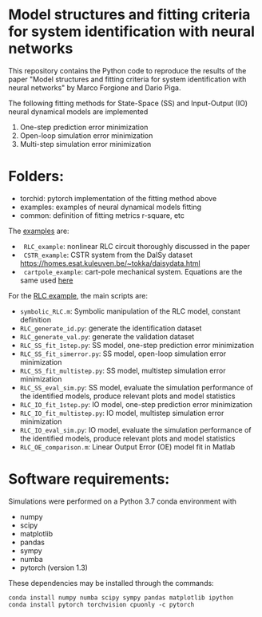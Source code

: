 # Model structures and fitting criteria for system identification with neural networks

This repository contains the Python code to reproduce the results of the paper "Model structures and fitting criteria for system identification with neural networks" by Marco Forgione and Dario Piga.

The following fitting methods for State-Space (SS) and Input-Output (IO) neural dynamical models are implemented

 1. One-step prediction error minimization
 2. Open-loop simulation error minimization
 3. Multi-step simulation error minimization


# Folders:
* torchid:  pytorch implementation of the fitting method above 
* examples: examples of neural dynamical models fitting 
* common:   definition of fitting metrics r-square, etc

The [examples](examples) are:

* `` RLC_example``: nonlinear RLC circuit thoroughly discussed in the paper
* `` CSTR_example``: CSTR system from the DaISy dataset https://homes.esat.kuleuven.be/~tokka/daisydata.html
* `` cartpole_example``: cart-pole mechanical system. Equations are the same used [here](https://github.com/forgi86/pyMPC/blob/master/examples/example_inverted_pendulum.ipynb)

For the [RLC example](examples/RLC_example), the main scripts are:

 *   ``symbolic_RLC.m``: Symbolic manipulation of the RLC model, constant definition
 * ``RLC_generate_id.py``:  generate the identification dataset 
 * ``RLC_generate_val.py``: generate the validation dataset 
 *  ``RLC_SS_fit_1step.py``: SS model, one-step prediction error minimization
 *  ``RLC_SS_fit_simerror.py``: SS model, open-loop simulation error minimization
 *  ``RLC_SS_fit_multistep.py``: SS model, multistep simulation error minimization
 *  ``RLC_SS_eval_sim.py``: SS model, evaluate the simulation performance of the identified models, produce relevant plots  and model statistics
 *  ``RLC_IO_fit_1step.py``: IO model, one-step prediction error minimization
 *  ``RLC_IO_fit_multistep.py``: IO model, multistep simulation error minimization
 *  ``RLC_IO_eval_sim.py``: IO model, evaluate the simulation performance of the identified models, produce relevant plots  and model statistics
 *   ``RLC_OE_comparison.m``: Linear Output Error (OE) model fit in Matlab
  

# Software requirements:
Simulations were performed on a Python 3.7 conda environment with

 * numpy
 * scipy
 * matplotlib
 * pandas
 * sympy
 * numba
 * pytorch (version 1.3)
 
These dependencies may be installed through the commands:

```
conda install numpy numba scipy sympy pandas matplotlib ipython
conda install pytorch torchvision cpuonly -c pytorch
```
